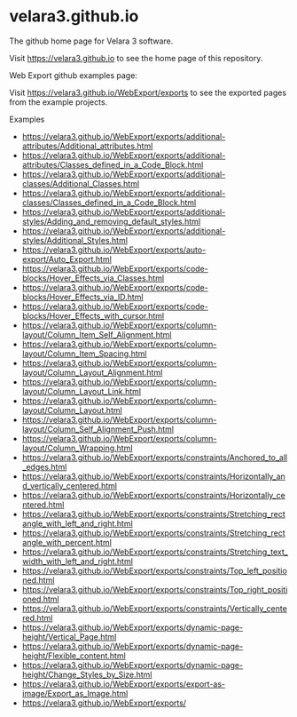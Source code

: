 # velara3.github.io

The github home page for Velara 3 software. 

Visit https://velara3.github.io to see the home page of this repository.

Web Export github examples page: 

Visit https://velara3.github.io/WebExport/exports to see the exported pages from the example projects.

Examples

- https://velara3.github.io/WebExport/exports/additional-attributes/Additional_attributes.html
- https://velara3.github.io/WebExport/exports/additional-attributes/Classes_defined_in_a_Code_Block.html
- https://velara3.github.io/WebExport/exports/additional-classes/Additional_Classes.html
- https://velara3.github.io/WebExport/exports/additional-classes/Classes_defined_in_a_Code_Block.html
- https://velara3.github.io/WebExport/exports/additional-styles/Adding_and_removing_default_styles.html
- https://velara3.github.io/WebExport/exports/additional-styles/Additional_Styles.html
- https://velara3.github.io/WebExport/exports/auto-export/Auto_Export.html
- https://velara3.github.io/WebExport/exports/code-blocks/Hover_Effects_via_Classes.html
- https://velara3.github.io/WebExport/exports/code-blocks/Hover_Effects_via_ID.html
- https://velara3.github.io/WebExport/exports/code-blocks/Hover_Effects_with_cursor.html
- https://velara3.github.io/WebExport/exports/column-layout/Column_Item_Self_Alignment.html
- https://velara3.github.io/WebExport/exports/column-layout/Column_Item_Spacing.html
- https://velara3.github.io/WebExport/exports/column-layout/Column_Layout_Alignment.html
- https://velara3.github.io/WebExport/exports/column-layout/Column_Layout_Link.html
- https://velara3.github.io/WebExport/exports/column-layout/Column_Layout.html
- https://velara3.github.io/WebExport/exports/column-layout/Column_Self_Alignment_Push.html
- https://velara3.github.io/WebExport/exports/column-layout/Column_Wrapping.html
- https://velara3.github.io/WebExport/exports/constraints/Anchored_to_all_edges.html
- https://velara3.github.io/WebExport/exports/constraints/Horizontally_and_vertically_centered.html
- https://velara3.github.io/WebExport/exports/constraints/Horizontally_centered.html
- https://velara3.github.io/WebExport/exports/constraints/Stretching_rectangle_with_left_and_right.html
- https://velara3.github.io/WebExport/exports/constraints/Stretching_rectangle_with_percent.html
- https://velara3.github.io/WebExport/exports/constraints/Stretching_text_width_with_left_and_right.html
- https://velara3.github.io/WebExport/exports/constraints/Top_left_positioned.html
- https://velara3.github.io/WebExport/exports/constraints/Top_right_positioned.html
- https://velara3.github.io/WebExport/exports/constraints/Vertically_centered.html
- https://velara3.github.io/WebExport/exports/dynamic-page-height/Vertical_Page.html
- https://velara3.github.io/WebExport/exports/dynamic-page-height/Flexible_content.html
- https://velara3.github.io/WebExport/exports/dynamic-page-height/Change_Styles_by_Size.html
- https://velara3.github.io/WebExport/exports/export-as-image/Export_as_Image.html
- https://velara3.github.io/WebExport/exports/
